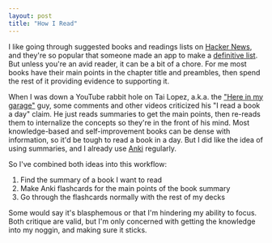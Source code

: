 ```yaml
---
layout: post
title: "How I Read"
---
```


I like going through suggested books and readings lists on [Hacker News](https://news.ycombinator.com), and they're so popular that someone made an app to make a [definitive list](https://towardsdatascience.com/hacker-news-book-suggestions-64b88099947). But unless you're an avid reader, it can be a bit of a chore. For me most books have their main points in the chapter title and preambles, then spend the rest of it providing evidence to supporting it.

When I was down a YouTube rabbit hole on Tai Lopez, a.k.a. the ["Here in my garage"](https://knowyourmeme.com/memes/here-in-my-garage) guy, some comments and other videos criticized his "I read a book a day" claim. He just reads summaries to get the main points, then re-reads them to internalize the concepts so they're in the front of his mind. Most knowledge-based and self-improvement books can be dense with information, so it'd be tough to read a book in a day. But I did like the idea of using summaries, and I already use [Anki](https://apps.ankiweb.net/) regularly.

So I've combined both ideas into this workflow:
1. Find the summary of a book I want to read
2. Make Anki flashcards for the main points of the book summary
3. Go through the flashcards normally with the rest of my decks

Some would say it's blasphemous or that I'm hindering my ability to focus. Both critique are valid, but I'm only concerned with getting the knowledge into my noggin, and making sure it sticks.
